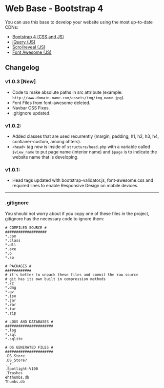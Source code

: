 # Web Base - Bootstrap 4

You can use this base to develop your website using the most up-to-date CDNs:
- [Bootstrap 4 (CSS and JS)](https://getbootstrap.com/)
- [jQuery (JS)](http://jquery.com/)
- [Scrollreveal (JS)](https://scrollrevealjs.org/)
- [Font Awesome (JS)](https://fontawesome.com/)

## Changelog
### v1.0.3 [New]
- Code to make absolute paths in src attribute (example: `http://www.domain-name.com/assets/img/img_name.jpg`).
- Font Files from font-awesome deleted.
- Navbar CSS Fixes.
- .gitignore updated.

### v1.0.2:
- Added classes that are used recurrently (margin, padding, h1, h2, h3, h4, contianer-custom, among ohters).
- `<head>` tag now is inside of `structure/head.php` with a variable called `$view_name` to put page name (interior name) and `$page` is to indicate the website name that is developing.

### v1.0.1:
- Head tags updated with bootstrap-validator.js, font-awesome.css and required lines to enable Responsive Design on mobile devices.

---

### .gitignore
You should not worry about if you copy one of these files in the project, gitignore has the necessary code to ignore them:

```
# COMPILED SOURCE #
###################
*.com
*.class
*.dll
*.exe
*.o
*.so

# PACKAGES #
############
# it's better to unpack these files and commit the raw source
# git has its own built in compression methods
*.7z
*.dmg
*.gz
*.iso
*.jar
*.rar
*.tar
*.zip

# LOGS AND DATABASES #
######################
*.log
*.sql
*.sqlite

# OS GENERATED FILES #
######################
.DS_Store
.DS_Store?
._*
.Spotlight-V100
.Trashes
ehthumbs.db
Thumbs.db
```
